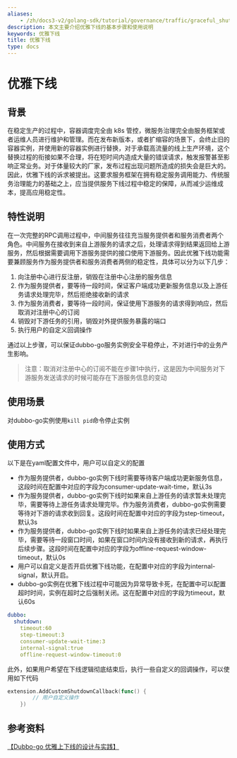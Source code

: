 ```yaml
---
aliases:
    - /zh/docs3-v2/golang-sdk/tutorial/governance/traffic/graceful_shutdown/
description: 本文主要介绍优雅下线的基本步骤和使用说明
keywords: 优雅下线
title: 优雅下线
type: docs
---
```


# 优雅下线

## 背景

在稳定生产的过程中，容器调度完全由 k8s 管控，微服务治理完全由服务框架或者运维人员进行维护和管理。而在发布新版本，或者扩缩容的场景下，会终止旧的容器实例，并使用新的容器实例进行替换，对于承载高流量的线上生产环境，这个替换过程的衔接如果不合理，将在短时间内造成大量的错误请求，触发报警甚至影响正常业务。对于体量较大的厂家，发布过程出现问题所造成的损失会是巨大的。
因此，优雅下线的诉求被提出。这要求服务框架在拥有稳定服务调用能力、传统服务治理能力的基础之上，应当提供服务下线过程中稳定的保障，从而减少运维成本，提高应用稳定性。

## 特性说明

在一次完整的RPC调用过程中，中间服务往往充当服务提供者和服务消费者两个角色。中间服务在接收到来自上游服务的请求之后，处理请求得到结果返回给上游服务，然后根据需要调用下游服务提供的接口使用下游服务。因此优雅下线功能需要兼顾服务作为服务提供者和服务消费者两侧的稳定性，具体可以分为以下几步：

1. 向注册中心进行反注册，销毁在注册中心注册的服务信息
2. 作为服务提供者，要等待一段时间，保证客户端成功更新服务信息以及上游任务请求处理完毕，然后拒绝接收新的请求
3. 作为服务消费者，要等待一段时间，保证使用下游服务的请求得到响应，然后取消对注册中心的订阅
4. 销毁对下游任务的引用，销毁对外提供服务暴露的端口
5. 执行用户的自定义回调操作

通过以上步骤，可以保证dubbo-go服务实例安全平稳停止，不对进行中的业务产生影响。

> 注意：取消对注册中心的订阅不能在步骤1中执行，这是因为中间服务对下游服务发送请求的时候可能存在下游服务信息的变动

## 使用场景

对dubbo-go实例使用` kill pid `命令停止实例

## 使用方式

以下是在yaml配置文件中，用户可以自定义的配置

- 作为服务提供者，dubbo-go实例下线时需要等待客户端成功更新服务信息，这段时间在配置中对应的字段为consumer-update-wait-time，默认3s
- 作为服务提供者，dubbo-go实例下线时如果来自上游任务的请求暂未处理完毕，需要等待上游任务请求处理完毕。作为服务消费者，dubbo-go实例需要等待对下游的请求收到回复。这段时间在配置中对应的字段为step-timeout，默认3s
- 作为服务提供者，dubbo-go实例下线时如果来自上游任务的请求已经处理完毕，需要等待一段窗口时间，如果在窗口时间内没有接收到新的请求，再执行后续步骤。这段时间在配置中对应的字段为offline-request-window-timeout，默认0s
- 用户可以自定义是否开启优雅下线功能，在配置中对应的字段为internal-signal，默认开启。
- dubbo-go实例在优雅下线过程中可能因为异常导致卡死，在配置中可以配置超时时间，实例在超时之后强制关闭。这在配置中对应的字段为timeout，默认60s

```yaml
dubbo:
  shutdown:
    timeout:60
    step-timeout:3
    consumer-update-wait-time:3
    internal-signal:true
    offline-request-window-timeout:0
```

此外，如果用户希望在下线逻辑彻底结束后，执行一些自定义的回调操作，可以使用如下代码

```go
extension.AddCustomShutdownCallback(func() {
        // 用户自定义操作
    })
```

## 参考资料

[【Dubbo-go 优雅上下线的设计与实践】](https://developer.aliyun.com/article/860775)
